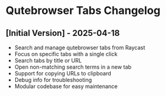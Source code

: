 # Qutebrowser Tabs Changelog

## [Initial Version] - 2025-04-18

- Search and manage qutebrowser tabs from Raycast
- Focus on specific tabs with a single click
- Search tabs by title or URL
- Open non-matching search terms in a new tab
- Support for copying URLs to clipboard
- Debug info for troubleshooting
- Modular codebase for easy maintenance